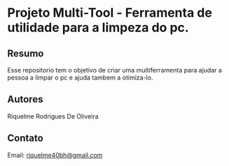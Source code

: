# Projeto Multi-Tool - Ferramenta de utilidade para a limpeza do pc.
## Resumo

Esse repositorio tem o objetivo de criar uma multiferramenta para ajudar a pessoa a limpar o pc e ajuda tambem a otimiza-lo.

## Autores

Riquelme Rodrigues De Oliveira

## Contato

Email: riquelme40bh@gmail.com
